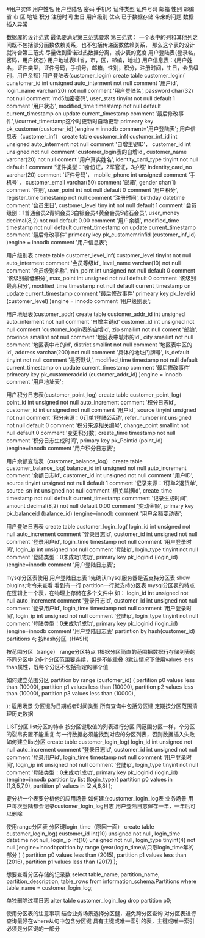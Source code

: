 #用户实体
用户姓名
用户登陆名
密码
手机号
证件类型
证件号码
邮箱
性别
邮编
省
市
区
地址
积分
注册时间
生日
用户级别
优点 已于数据存储
带来的问题
数据插入异常


数据库的设计范式
最低要满足第三范式要求
第三范式：
一个表中的列和其他列之间既不包括部分函数依赖关系，也不包括传递函数依赖关系，
那么这个表的设计就符合第三范式
尽量做到雷诺过热数据分离，减少表的宽度
用户登陆表{登录名，密码，用户状态}
用户地址表L{省，市，区，邮编，地址}
用户信息表：{用户姓名，证件类型，证件号码，手机号，邮箱，性别，积分，注册时间，生日，会员级别，用户余额}
用户登陆表(customer_login)
create table customer_login(
cunstomer_id int unsigned auto_interment not null comment '用户id',
login_name varchar(20) not null comment '用户登陆名',
password char(32) not null comment 'md5加密密码',
user_stats tinyint not null default 1 comment '用户状态',
modified_time timestamp not null default current_timestamp
on update current_timestamp comment '最后修改事件',//currnet_timestamp这个时更新时自动更新
primeary key pk_customer(customer_id)
)engine = innodb comment='用户登陆表';
用户信息表（customer_inf）
create table customer_inf(
customer_inf_id int unsigned auto_interment not null comment '自增主键ID'，
customer_id int unsigned not null comment 'customer_login表的自增id',
customer_name varchar(20) not null coment '用户真实姓名',
identity_card_type tinyint not null default 1 comment '证件类型：1身份证，2军官证，3护照'
indentity_card_no varchar(20) comment '证件号码'，
mobile_phone int unsigned comment '手机号'，
customer_email varchar(50) comment '邮箱',
gender char(1) comment '性别',
user_point int not null default 0 comment '用户积分',
register_time timestamp not null comment '注册时间',
birthday datetime comment '会员生日',
customer_level tiny int not null default 1
comment '会员级别：1普通会员2青铜会员3白银会员4黄金会员5钻石会员',
user_money decimal(8,2) not null default 0.00 comment '用户余额',
modified_time timestamp not null default current_timestamp
on update current_timestamp comment '最后修改事件'
primeary key pk_customemrinfid (customer_inf_id)
)engine = innodb comment '用户信息表';

用户级别表
create table customer_level_inf(
customer_level tinyint not null auto_interment comment '会员等级id',
level_name varchar(10) not null comment '会员级别名称',
min_point int unsigned not null default 0 comment '该级别最低积分',
max_point int unsigned not null default 0 comment '该级别最高积分',
modified_time timestamp not null default current_timestamp
on update current_timestamp comment '最后修改事件'
primeary key pk_levelid (customer_level)
)engine = innodb comment '用户级别表';

用户地址表(customer_addr)
create table customer_addr_id int unsigned auto_interment not null comment '自增主键id'
customer_id int unsigned not null comment 'customer_login表的自增id',
zip smailint not null coment '邮编',
province smailint not null comment '地区表中城市的id',
city smailint not null comment '地区表中市的id',
district smailint not null comment '地区表中区的id',
address varchar(200) not null comment '具体的地址门牌号',
is_default tinyint not null comment '是否默认',
modified_time timestamp not null default current_timestamp
on update current_timestamp comment '最后修改事件'
primeary key pk_customeraddid (customer_addr_id)
)engine = innodb comment '用户地址表';

用户积分日志表(customer_point_log)
create table customer_point_log(
point_id int unsigned not null auto_increment comment '积分日志id',
customer_id int unsigned not null comment '用户id',
source tinyint unsigned not null comment '积分来源：0订单1登陆2活动',
refer_number int unsigned not null default 0 comment '积分来源相关编号',
change_point smallint not null default 0 comment '变更积分数',
create_time timestamp not null comment '积分日志生成时间',
primary key pk_Pointid (point_id)
)engine=innodb comment '用户积分日志表';

用户余额变动表（customer_balance_log）
create table customer_balance_log(
balance_id int unsigned not null auto_increment comment '余额日志id',
customer_id int unsigned not null comment '用户ID',
source tinyint unsigned not null default 1 comment '记录来源：1订单2退货单',
source_sn int unsigned not null comment '相关单据id',
create_time timestamp not null default current_timestamp commment '记录生成时间',
amount decimal(8,2) not null default 0.00 comment '变动金额',
primary key pk_balanceid (balance_id)
)engine=innodb comment '用户余额变动表';

用户登陆日志表
create table customer_login_log(
login_id int unsigned not null auto_increment comment '登录日志id',
customer_id int unsigned not null comment '登录用户id',
login_time timestamp not null comment '用户登录时间',
login_ip int unsigned not null comment '登陆ip',
login_type tinyint not null comment '登陆类型：0未成功1成功',
primary key pk_loginid (login_id)
)engine=innodb comment '用户登陆日志表';


mysql分区表使用
用户登陆日志表
1先确认mysql服务器是否支持分区表
show plugins;命令来查看
看到有一行 partition一行就支持分区表
mysql分区表的特点
在逻辑上一个表，在物理上存储在多个文件中
如：
login_id int unsigned not null auto_increment comment '登录日志id',
customer_id int unsigned not null comment '登录用户id',
login_time timestamp not null comment '用户登录时间',
login_ip int unsigned not null comment '登陆ip',
login_type tinyint not null comment '登陆类型：0未成功1成功',
primary key pk_loginid (login_id)
)engine=innodb comment '用户登陆日志表'
partintion by hash(customer_id) partitions 4;
按hash分区（HASH）

按范围分区（range）
range分区特点
1根据分区简直的范围把数据行存储到表的不同分区中
2多个分区范围要连续，但是不能重叠
3默认情况下使用values less than属性，既每个分区不包括指定的哪个值

如何建立范围分区
partition by range (customer_id) (
   partition p0 values less than (10000),
   partition p1 values less than (10000),
   partition p2 values less than (10000),
   partition p3 values less than (10000),
   
   );
   适用场景
   分区键为日期或者时间类型
   所有查询中包括分区建
   定期按分区范围清理历史数据

   
   LIST分区
   list分区的特点
   按分区键取值的列表进行分区
   同范围分区一样，个分区的裂帛安置不能重复
   每一行数据必须能找到对应的分区列表，否则数据插入失败
 如何建立list分区
 create table customer_login_log(
login_id int unsigned not null auto_increment comment '登录日志id',
customer_id int unsigned not null comment '登录用户id',
login_time timestamp not null comment '用户登录时间',
login_ip int unsigned not null comment '登陆ip',
login_type tinyint not null comment '登陆类型：0未成功1成功',
primary key pk_loginid (login_id)
)engine=innodb 
partition by list (login_type)(
	partition p0 values in (1,3,5,7,9),
	partition p1 values in (2,4,6,8)
);

要分析一个表要分析他的应用场景
如何建立customer_login_log表
业务场景
用户每次登陆都会记录customer_login_log日志
用户登陆日志保存一年，一年后可以删除

使用range分区表
分区键login_time（原因一面）
create table customer_login_log(
customer_id int(10) unsigned not null,
login_time datetime not null,
login_ip int(10) unsigned not null,
login_type tinyint(4) not null
)engine=innodbpatition by range (year(login_time)//只取login_time年的部分  ) (
partition p0 values less than (2015),
partition p1 values less than (2016),
partition p1 values less than (2017)
);

想要查看分区存储的记录数
select 
table_name,
partition_name,
partition_description,
table_rows from information_schema.Partitions where table_name = customer_login_log;


单独删除过期日志 
alter table customer_login_log drop partition p0;
   
使用分区表的注意事项
结合业务场景选择分区健，避免跨分区查询
对分区表进行查询最好在where从句中包含分区键
具有主键或唯一索引的表，主键或唯一索引必须是分区键的一部分
